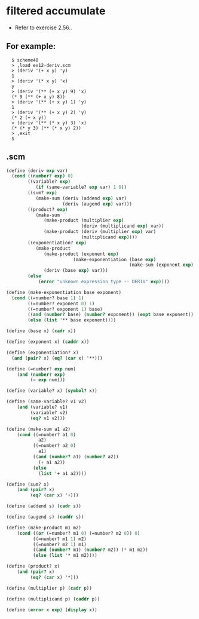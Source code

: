 # filtered accumulate
+ Refer to exercise 2.56..
## For example:
      $ scheme48
      > ,load ex12-deriv.scm
      > (deriv '(+ x y) 'y)
      1
      > (deriv '(* x y) 'x)
      y
      > (deriv '(** (+ x y) 9) 'x)
      (* 9 (** (+ x y) 8))
      > (deriv '(** (+ x y) 1) 'y)
      1
      > (deriv '(** (+ x y) 2) 'y)
      (* 2 (+ x y))
      > (deriv '(** (* x y) 3) 'x)
      (* (* y 3) (** (* x y) 2))
      > ,exit
      $ 
## .scm   
```scheme
(define (deriv exp var)
  (cond ((number? exp) 0)
        ((variable? exp)
           (if (same-variable? exp var) 1 0))
        ((sum? exp)
           (make-sum (deriv (addend exp) var)
                     (deriv (augend exp) var)))
        ((product? exp)
           (make-sum
              (make-product (multiplier exp)
                            (deriv (multiplicand exp) var))
              (make-product (deriv (multiplier exp) var)
                            (multiplicand exp))))
        ((exponentiation? exp)
           (make-product
              (make-product (exponent exp)
                         (make-exponentiation (base exp)
                                              (make-sum (exponent exp) -1)))
              (deriv (base exp) var)))
        (else
            (error "unknown expression type -- DERIV" exp))))

(define (make-exponentiation base exponent)
  (cond ((=number? base 1) 1)
        ((=number? exponent 0) 1)
        ((=number? exponent 1) base)
        ((and (number? base) (number? exponent)) (expt base exponent))
        (else (list '** base exponent))))

(define (base x) (cadr x))

(define (exponent x) (caddr x))

(define (exponentiation? x)
  (and (pair? x) (eq? (car x) '**)))

(define (=number? exp num)
    (and (number? exp)
         (= exp num)))

(define (variable? x) (symbol? x))

(define (same-variable? v1 v2)
    (and (variable? v1)
         (variable? v2)
         (eq? v1 v2)))

(define (make-sum a1 a2)
    (cond ((=number? a1 0)
            a2)
          ((=number? a2 0)
            a1)
          ((and (number? a1) (number? a2))
            (+ a1 a2))
          (else
            (list '+ a1 a2))))

(define (sum? x)
    (and (pair? x)
         (eq? (car x) '+)))

(define (addend s) (cadr s))

(define (augend s) (caddr s))

(define (make-product m1 m2)
    (cond ((or (=number? m1 0) (=number? m2 0)) 0)
          ((=number? m1 1) m2)
          ((=number? m2 1) m1)
          ((and (number? m1) (number? m2)) (* m1 m2))
          (else (list '* m1 m2))))

(define (product? x)
    (and (pair? x)
         (eq? (car x) '*)))

(define (multiplier p) (cadr p))

(define (multiplicand p) (caddr p))

(define (error x exp) (display x))
```
